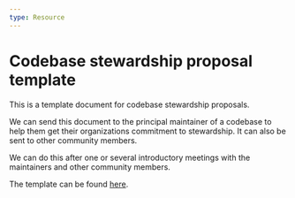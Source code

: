```yaml
---
type: Resource
---
```


# Codebase stewardship proposal template

This is a template document for codebase stewardship proposals. 

We can send this document to the principal maintainer of a codebase to help them get their organizations commitment to stewardship. It can also be sent to other community members. 

We can do this after one or several introductory meetings with the maintainers and other community members.

The template can be found [here](https://docs.google.com/document/d/1YzmfYm1G7jBfqyh5HMrkr1XM2jQMtz7P-mXoTk5m4BQ/edit).
